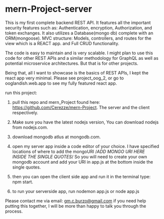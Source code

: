 # mern-Project-server

This is my first complete backend REST API. It features all the important security features such as: Authentication, encryption, Authorization, and token exchanges.
It also utilizes a Database(mongo db) complete with an ORM(mongoose). MVC structure: Models, controllers, and routes for the view which is a REACT app. and Full CRUD
functionality.

The code is easy to maintain and is very scalable. I might plan to use this code for other REST APIs and a similar methodology for GraphQL as well as potential 
microservice architectures. But that is for other projects.

Being that, all I want to showcase is the basics of REST APIs, I kept the react app very minimal. Please see project_oog_2, or go to ooglandish.web.app to see my
fully featured react app.

run this project: 

1. pull this repo and mern_Project found here: https://github.com/Cerezze/mern-Project. The server and the client respectively.

2. Make sure you have the latest nodejs version, You can download nodejs from nodejs.com.

3. download mongodb atlus at mongodb.com.

4. open my server app inside a code editor of your choice. I have specified locations of where to add the mongoURI /*ADD MONGO URI HERE INSIDE THE SINGLE QUOTES*/
So you will need to create your own mongodb account and add your URI in app.js at the bottom inside the single quotes.

5. then you can open the client side app and run it in the terminal type: npm start. 

6. to run your serverside app, run nodemon app.js or node app.js

Please contact me via email: gm.c.burzo@gmail.com if you need help putting this together, I will be more than happy to talk you through the process.
